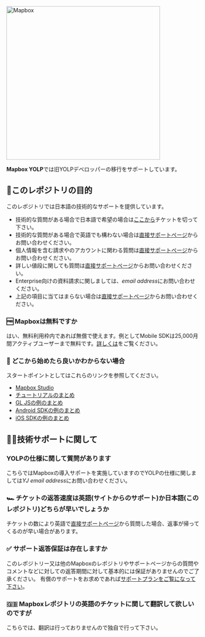 [<img width="400" alt="Mapbox" src="https://raw.githubusercontent.com/mapbox/mapbox-gl-js-docs/publisher-production/docs/pages/assets/logo.png">](https://www.mapbox.com/)

**Mapbox YOLP**では旧YOLPデベロッパーの移行をサポートしています。

<!--

In this repository, we support the YOLP developers migrating to Mapbox.

-->

## 🚩このレポジトリの目的

<!--

The purpose of this repository

-->

このレポジトリでは日本語の技術的なサポートを提供しています。

- 技術的な質問がある場合で日本語で希望の場合は[ここから](https://github.com/mapbox/mapbox-YOLP/issues)チケットを切って下さい。
- 技術的な質問がある場合で英語でも構わない場合は[直接サポートページ](https://support.mapbox.com/)からお問い合わせください。
- 個人情報を含む請求やのアカウントに関わる質問は[直接サポートページ](https://support.mapbox.com/)からお問い合わせください。
- 詳しい値段に関しても質問は[直接サポートページ](https://support.mapbox.com/)からお問い合わせください。
- Enterprise向けの資料請求に関しましては、*email address*にお問い合わせください。
- 上記の項目に当てはまらない場合は[直接サポートページ](https://support.mapbox.com/)からお問い合わせください。


<!--

In this repository, we provide technical support in Japanese.

- If you have any technical questions, please create a ticket [here](https://github.com/mapbox/mapbox-YOLP/issues)
- If the question involves private information that includes billing or account information, please email japan@mapbox.com.
- If you would like to request information about Enterprise accounts, please contact *email address*
- If any of the above does not match what you are looking for, please contact [support from this page directly](https://support.mapbox.com/)

-->

### 🆓 Mapboxは無料ですか

<!--

Is Mapbox free?

-->

はい、無料利用枠内であれば無償で使えます。例としてMobile SDKは25,000月間アクティブユーザーまで無料です。[詳しくは](https://www.mapbox.com/pricing/)をご覧ください。

<!--

Yes, it is free within the free tier. For example, for mobile SDKs, it's free up to 25,000 monthly active users. For details, please look at the [pricing page](https://www.mapbox.com/pricing).

-->

### 🏁 どこから始めたら良いかわからない場合

<!--

How to get started:

-->

スタートポイントとしてはこれらのリンクを参照してください。

- [Mapbox Studio](https://docs.mapbox.com/studio-manual/overview/)
- [チュートリアルのまとめ](https://docs.mapbox.com/help/tutorials/)
- [GL JSの例のまとめ](https://docs.mapbox.com/mapbox-gl-js/examples/)
- [Android SDKの例のまとめ](https://docs.mapbox.com/android/examples/)
- [iOS SDKの例のまとめ](https://docs.mapbox.com/ios/examples/)


<!--

As a startingn point, please refer to the links below

- [Mapbox Studio](https://docs.mapbox.com/studio-manual/overview/)
- [A collection of tutorials](https://docs.mapbox.com/help/tutorials/)
- [A collection of GL JS examples](https://docs.mapbox.com/mapbox-gl-js/examples/)
- [A collection of Android SDK examples](https://docs.mapbox.com/android/examples/)
- [A collection of iOS SDK examples](https://docs.mapbox.com/ios/examples/)


-->


##  👨‍💻技術サポートに関して


<!--

Regarding technical support

-->


### YOLPの仕様に関して質問があります

<!--

I have a question about YOLP.

-->

こちらではMapboxの導入サポートを実施していますのでYOLPの仕様に関しましては*YJ email address*にお問い合わせください。

<!--

We don't provide direct support for YOLP here. For YOLP support, please contact *YJ email address*.

-->

### 🏎 チケットの返答速度は英語(サイトからのサポート)か日本語(このレポジトリ)どちらが早いでしょうか

<!--

Is it faster to contact in English (using the support page) or in Japanese (using this repository)?

-->

チケットの数により英語で[直接サポートページ](https://support.mapbox.com/)から質問した場合、返事が帰ってくるのが早い場合があります。

<!--

Depending on the number of issues, it may be faster to contact using the [support page](https://support.mapbox.com/) in English.

-->


### ✅ サポート返答保証は存在しますか

<!--

Is there a guaranteed response time?

-->

このレポジトリー又は他のMapboxのレポジトリやサポートページからの質問やコメントなどに対しての返答期間に対して基本的には保証がありませんのでご了承ください。
有償のサポートをお求めであれば[サポートプランをご覧になって下さい](https://www.mapbox.com/pricing/#support-pricing)。

<!--

We do not guarantee a response time for issues opened in this or any other Mapbox repository. We also do not guarantee a response time for questions submitted to the support page directly.
If you need a guaranteed response time, we offer premium support packages that come with a response time to meet your needs. For more info, see the support [pricing page](https://www.mapbox.com/pricing/#support-pricing).

-->


### 🇬🇧 Mapboxレポジトリの英語のチケットに関して翻訳して欲しいのですが

<!--

I'd like you to translate the issues from another Mapbox repository into Japanese.

-->

こちらでは、翻訳は行っておりませんので独自で行って下さい。

<!--

We are unable to provide translations of issues at this time.

-->

